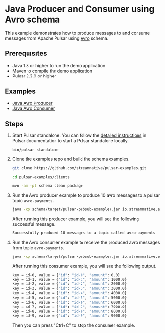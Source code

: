 # Java Producer and Consumer using Avro schema

This example demonstrates how to produce messages to and consume messages from Apache Pulsar
using [Avro](http://avro.apache.org) schema.

## Prerequisites

- Java 1.8 or higher to run the demo application
- Maven to compile the demo application
- Pulsar 2.3.0 or higher

## Examples

- [Java Avro Producer](../src/main/java/io/streamnative/examples/schema/avro/AvroSchemaProducerExample.java)
- [Java Avro Consumer](../src/main/java/io/streamnative/examples/schema/avro/AvroSchemaConsumerExample.java)

## Steps

1. Start Pulsar standalone. You can follow the [detailed instructions](http://pulsar.apache.org/docs/en/next/standalone/)
in Pulsar documentation to start a Pulsar standalone locally.
   ```bash
   bin/pulsar standalone
   ```

2. Clone the examples repo and build the schema examples.
   ```bash
   git clone https://github.com/streamnative/pulsar-examples.git
   ```
   ```bash
   cd pulsar-examples/clients
   ```
   ```bash
   mvn -am -pl schema clean package
   ```

3. Run the Avro producer example to produce 10 avro messages to a pulsar topic `avro-payments`.
   ```bash
   java -cp schema/target/pulsar-pubsub-examples.jar io.streamnative.examples.schema.avro.AvroSchemaProducerExample
   ```
   After running this producer example, you will see the following successful message.
   ```bash
   Successfully produced 10 messages to a topic called avro-payments
   ```

4. Run the Avro consumer example to receive the produced avro messages from topic `avro-payments`.
   ```bash
   java -cp schema/target/pulsar-pubsub-examples.jar io.streamnative.examples.schema.avro.AvroSchemaConsumerExample
   ```
   After running this consumer example, you will see the following output.
   ```bash
   key = id-0, value = {"id": "id-0", "amount": 0.0}
   key = id-1, value = {"id": "id-1", "amount": 1000.0}
   key = id-2, value = {"id": "id-2", "amount": 2000.0}
   key = id-3, value = {"id": "id-3", "amount": 3000.0}
   key = id-4, value = {"id": "id-4", "amount": 4000.0}
   key = id-5, value = {"id": "id-5", "amount": 5000.0}
   key = id-6, value = {"id": "id-6", "amount": 6000.0}
   key = id-7, value = {"id": "id-7", "amount": 7000.0}
   key = id-8, value = {"id": "id-8", "amount": 8000.0}
   key = id-9, value = {"id": "id-9", "amount": 9000.0}
   ```
   Then you can press "Ctrl+C" to stop the consumer example.

